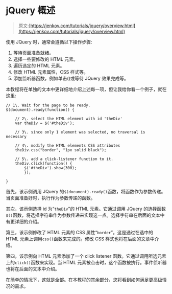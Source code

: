 # jQuery 概述

> 原文:[https://jenkov.com/tutorials/jquery/overview.html](https://jenkov.com/tutorials/jquery/overview.html)

使用 JQuery 时，通常会遵循以下操作步骤:

1.  等待页面准备就绪。
2.  选择一些要修改的 HTML 元素。
3.  遍历选定的 HTML 元素。
4.  修改 HTML 元素属性，CSS 样式等。
5.  添加监听器函数，例如单击()或等待 JQuery 效果完成等。

本教程将在单独的文本中更详细地介绍上述每一项，但让我给你看一个例子，就在这里:

```
// 1\. Wait for the page to be ready.
$(document).ready(function() {

    // 2\. select the HTML element with id 'theDiv'
    var theDiv = $('#theDiv');

    // 3\. since only 1 element was selected, no traversal is necessary

    // 4\. modify the HTML elements CSS attributes
    theDiv.css("border", "1px solid black");

    // 5\. add a click-listener function to it.
    theDiv.click(function() {
        $('#theDiv').show(300);
        });

}

```

首先，该示例调用 JQuery 的`$(document).ready()`函数，将函数作为参数传递。当页面准备好时，执行作为参数传递的函数。

其次，该示例选择 id 为“`theDiv`”的 HTML 元素。它通过调用 JQuery 的选择函数`$()`函数，将选择字符串作为参数传递来实现这一点。选择字符串在后面的文本中有更详细的介绍。

第三，该示例修改了 HTML 元素的 CSS 属性“`border`”。这是通过在选中的 HTML 元素上调用`css()`函数来完成的。修改 CSS 样式也将在后面的文章中介绍。

第四，该示例向 HTML 元素添加了一个 click listener 函数。它通过调用所选元素上的`click()`函数来实现。当 HTML 元素被点击时，这个函数被执行。事件侦听器也将在后面的文本中介绍。

在简单的情况下，这就是全部。在本教程的其余部分，您将看到如何满足更高级情况的需求。